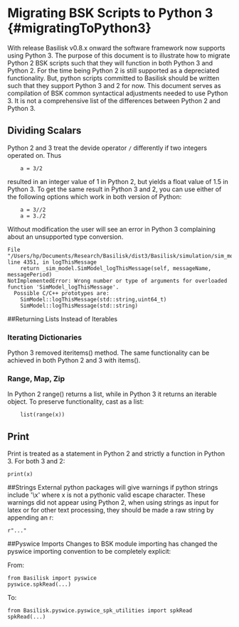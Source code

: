 # Migrating BSK Scripts to Python 3 {#migratingToPython3}

With release Basilisk v0.8.x onward the software framework now supports using Python 3.  The purpose of this document is to illustrate how to migrate Python 2 BSK scripts such that they will function in both Python 3 and Python 2.  For the time being Python 2 is still supported as a depreciated functionality.  But, python scripts committed to Basilisk should be written such that they support Python 3 and 2 for now. 
This document serves as compilation of BSK common syntactical adjustments needed to use Python 3. It is not a comprehensive list of the differences between Python 2 and Python 3.



## Dividing Scalars
Python 2 and 3 treat the devide operator `/` differently if two integers operated on.  Thus
```
    a = 3/2
```
resulted in an integer value of 1 in Python 2, but yields a float value of 1.5 in Python 3.  To get the same result in Python 3 and 2, you can use either of the following options which work in both version of Python:
```
    a = 3//2
    a = 3./2 
```
Without modification the user will see an error in Python 3 complaining about an unsupported type conversion.
```
File "/Users/hp/Documents/Research/Basilisk/dist3/Basilisk/simulation/sim_model/sim_model.py", line 4351, in logThisMessage
    return _sim_model.SimModel_logThisMessage(self, messageName, messagePeriod)
NotImplementedError: Wrong number or type of arguments for overloaded function 'SimModel_logThisMessage'.
  Possible C/C++ prototypes are:
    SimModel::logThisMessage(std::string,uint64_t)
    SimModel::logThisMessage(std::string)
```

##Returning Lists Instead of Iterables 
### Iterating Dictionaries
Python 3 removed iteritems() method. The same functionality can be achieved in both Python 2 and 3 with items().

### Range, Map, Zip
In Python 2 range() returns a list, while in Python 3 it returns an iterable object. To preserve functionality, cast as a list:
```
    list(range(x))
```

## Print
Print is treated as a statement in Python 2 and strictly a function in Python 3. For both 3 and 2:
```
print(x)
```

##Strings
External python packages will give warnings if python strings include '\x' where x is not a pythonic valid escape character. These warnings did not appear using Python 2, when using strings as input for latex or for other text processing, they should be made a raw string by appending an r:
```
r"..."
```

##Pyswice Imports
Changes to BSK module importing has changed the pyswice importing convention to be completely explicit: 

From:
```
from Basilisk import pyswice
pyswice.spkRead(...)
```
To:
```
from Basilisk.pyswice.pyswice_spk_utilities import spkRead
spkRead(...)
```

